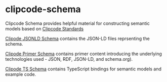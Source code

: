 # clipcode-schema
Clipcode Schema provides helpful material for constructing semantic models based on 
[Clipcode Standards](https://clipcode.org/standards)

[Clipode JSONLD Schema](clipcode-jsonld-schema) contains the JSON-LD files reprsenting the schema. 

[Clipode Primer Schema](clipcode-primer-schema) contains primer content introducing the underlying technologies used - JSON, RDF, JSON-LD, and schema.org). 

[Clipode TS Schema](clipcode-ts-schema) contains TypeScript bindings for semantic models and example code. 



